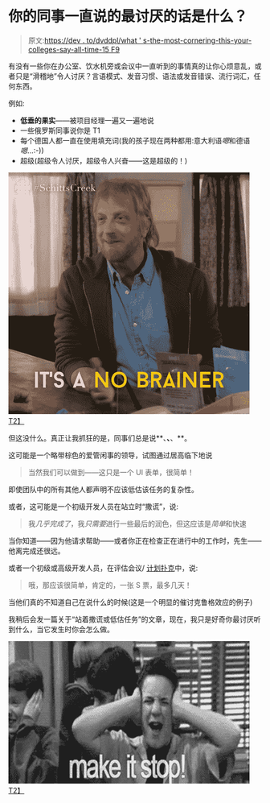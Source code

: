# 你的同事一直说的最讨厌的话是什么？

> 原文:[https://dev . to/dvddpl/what ' s-the-most-cornering-this-your-colleges-say-all-time-15 F9](https://dev.to/dvddpl/what-is-the-most-annoying-thing-your-colleagues-say-all-the-time-15f9)

有没有一些你在办公室、饮水机旁或会议中一直听到的事情真的让你心烦意乱，或者只是“滑稽地”令人讨厌？言语模式、发音习惯、语法或发音错误、流行词汇，任何东西。

例如:

*   **低垂的果实**——被项目经理一遍又一遍地说
*   一些俄罗斯同事说你是 T1
*   每个德国人都一直在使用填充词(我的孩子现在两种都用:意大利语*嗯*和德语*嗯*...:-))
*   超级(超级令人讨厌，超级令人兴奋——这是超级的！)

[![It's a no brainer](img/4b51e7250c17ea17fcc01c0c9fd85acb.png)T2】](https://i.giphy.com/media/l4pTosVr0iHCJ11hm/giphy.gif)

但这没什么。真正让我抓狂的是，同事们总是说**、**、**、**。

这可能是一个略带棕色的爱管闲事的领导，试图通过居高临下地说

> 当然我们可以做到——这只是一个 UI 表单，很简单！

即使团队中的所有其他人都声明不应该低估该任务的复杂性。

或者，这可能是一个初级开发人员在站立时“撒谎”，说:

> 我*几乎完成了*，我*只需要*进行一些最后的润色，但这应该是*简单*和快速

当你知道——因为他请求帮助——或者你正在检查正在进行中的工作时，先生——他离完成还很远。

或者一个初级或高级开发人员，在评估会议/ [计划扑克](https://dev.to/dvddpl/do-you-play-planning-poker-4f9f)中，说:

> 哦，那应该很简单，肯定的，一张 S 票，最多几天！

当他们真的不知道自己在说什么的时候(这是一个明显的催讨克鲁格效应的例子)

我稍后会发一篇关于“站着撒谎或低估任务”的文章，现在，我只是好奇你最讨厌听到什么，当它发生时你会怎么做。

[![Make it stop!](img/b13ff9373c36079afb25c4b3365e4b8e.png)T2】](https://i.giphy.com/media/kGX3WmRxZ9HUs/giphy.gif)